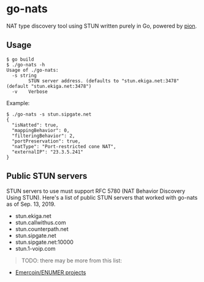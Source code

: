 # go-nats
NAT type discovery tool using STUN written purely in Go, powered by [pion](https://pion.ly).

## Usage
```
$ go build
$ ./go-nats -h
Usage of ./go-nats:
  -s string
    	STUN server address. (defaults to "stun.ekiga.net:3478" (default "stun.ekiga.net:3478")
  -v	Verbose
```

Example:
```
$ ./go-nats -s stun.sipgate.net
{
  "isNatted": true,
  "mappingBehavior": 0,
  "filteringBehavior": 2,
  "portPreservation": true,
  "natType": "Port-restricted cone NAT",
  "externalIP": "23.3.5.241"
}
```

## Public STUN servers
STUN servers to use must support RFC 5780 (NAT Behavior Discovery Using STUN).
Here's a list of public STUN servers that worked with go-nats as of Sep. 13, 2019.

* stun.ekiga.net
* stun.callwithus.com
* stun.counterpath.net
* stun.sipgate.net
* stun.sipgate.net:10000
* stun.1-voip.com

> TODO: there may be more from this list:
* [Emercoin/ENUMER projects](http://olegh.ftp.sh/public-stun.txt)
